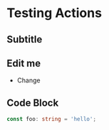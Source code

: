 # Testing Actions

## Subtitle

## Edit me

-   Change

## Code Block

```typescript
const foo: string = 'hello';
```
